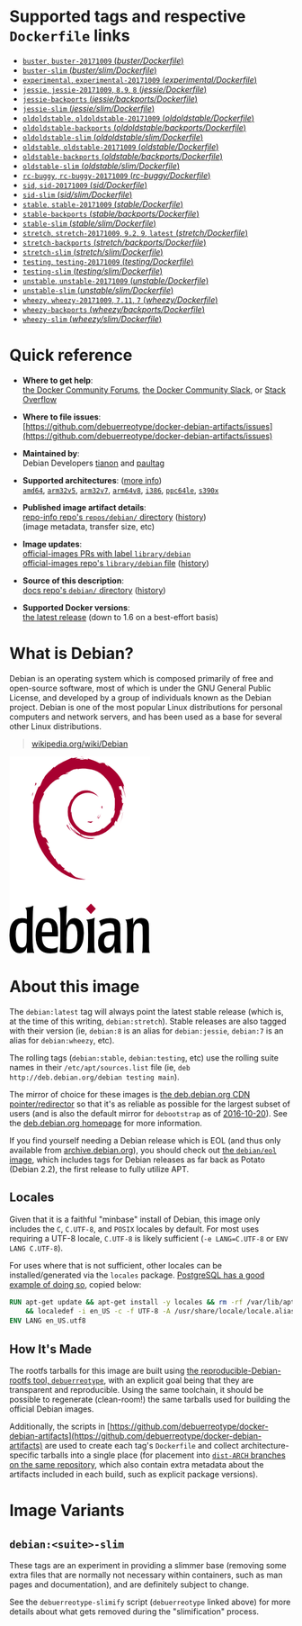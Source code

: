 <!--

********************************************************************************

WARNING:

    DO NOT EDIT "debian/README.md"

    IT IS AUTO-GENERATED

    (from the other files in "debian/" combined with a set of templates)

********************************************************************************

-->

# Supported tags and respective `Dockerfile` links

-	[`buster`, `buster-20171009` (*buster/Dockerfile*)](https://github.com/debuerreotype/docker-debian-artifacts/blob/de09dd55b6328b37b89a33e76b698f9dbe611fab/buster/Dockerfile)
-	[`buster-slim` (*buster/slim/Dockerfile*)](https://github.com/debuerreotype/docker-debian-artifacts/blob/de09dd55b6328b37b89a33e76b698f9dbe611fab/buster/slim/Dockerfile)
-	[`experimental`, `experimental-20171009` (*experimental/Dockerfile*)](https://github.com/debuerreotype/docker-debian-artifacts/blob/de09dd55b6328b37b89a33e76b698f9dbe611fab/experimental/Dockerfile)
-	[`jessie`, `jessie-20171009`, `8.9`, `8` (*jessie/Dockerfile*)](https://github.com/debuerreotype/docker-debian-artifacts/blob/de09dd55b6328b37b89a33e76b698f9dbe611fab/jessie/Dockerfile)
-	[`jessie-backports` (*jessie/backports/Dockerfile*)](https://github.com/debuerreotype/docker-debian-artifacts/blob/de09dd55b6328b37b89a33e76b698f9dbe611fab/jessie/backports/Dockerfile)
-	[`jessie-slim` (*jessie/slim/Dockerfile*)](https://github.com/debuerreotype/docker-debian-artifacts/blob/de09dd55b6328b37b89a33e76b698f9dbe611fab/jessie/slim/Dockerfile)
-	[`oldoldstable`, `oldoldstable-20171009` (*oldoldstable/Dockerfile*)](https://github.com/debuerreotype/docker-debian-artifacts/blob/de09dd55b6328b37b89a33e76b698f9dbe611fab/oldoldstable/Dockerfile)
-	[`oldoldstable-backports` (*oldoldstable/backports/Dockerfile*)](https://github.com/debuerreotype/docker-debian-artifacts/blob/de09dd55b6328b37b89a33e76b698f9dbe611fab/oldoldstable/backports/Dockerfile)
-	[`oldoldstable-slim` (*oldoldstable/slim/Dockerfile*)](https://github.com/debuerreotype/docker-debian-artifacts/blob/de09dd55b6328b37b89a33e76b698f9dbe611fab/oldoldstable/slim/Dockerfile)
-	[`oldstable`, `oldstable-20171009` (*oldstable/Dockerfile*)](https://github.com/debuerreotype/docker-debian-artifacts/blob/de09dd55b6328b37b89a33e76b698f9dbe611fab/oldstable/Dockerfile)
-	[`oldstable-backports` (*oldstable/backports/Dockerfile*)](https://github.com/debuerreotype/docker-debian-artifacts/blob/de09dd55b6328b37b89a33e76b698f9dbe611fab/oldstable/backports/Dockerfile)
-	[`oldstable-slim` (*oldstable/slim/Dockerfile*)](https://github.com/debuerreotype/docker-debian-artifacts/blob/de09dd55b6328b37b89a33e76b698f9dbe611fab/oldstable/slim/Dockerfile)
-	[`rc-buggy`, `rc-buggy-20171009` (*rc-buggy/Dockerfile*)](https://github.com/debuerreotype/docker-debian-artifacts/blob/de09dd55b6328b37b89a33e76b698f9dbe611fab/rc-buggy/Dockerfile)
-	[`sid`, `sid-20171009` (*sid/Dockerfile*)](https://github.com/debuerreotype/docker-debian-artifacts/blob/de09dd55b6328b37b89a33e76b698f9dbe611fab/sid/Dockerfile)
-	[`sid-slim` (*sid/slim/Dockerfile*)](https://github.com/debuerreotype/docker-debian-artifacts/blob/de09dd55b6328b37b89a33e76b698f9dbe611fab/sid/slim/Dockerfile)
-	[`stable`, `stable-20171009` (*stable/Dockerfile*)](https://github.com/debuerreotype/docker-debian-artifacts/blob/de09dd55b6328b37b89a33e76b698f9dbe611fab/stable/Dockerfile)
-	[`stable-backports` (*stable/backports/Dockerfile*)](https://github.com/debuerreotype/docker-debian-artifacts/blob/de09dd55b6328b37b89a33e76b698f9dbe611fab/stable/backports/Dockerfile)
-	[`stable-slim` (*stable/slim/Dockerfile*)](https://github.com/debuerreotype/docker-debian-artifacts/blob/de09dd55b6328b37b89a33e76b698f9dbe611fab/stable/slim/Dockerfile)
-	[`stretch`, `stretch-20171009`, `9.2`, `9`, `latest` (*stretch/Dockerfile*)](https://github.com/debuerreotype/docker-debian-artifacts/blob/de09dd55b6328b37b89a33e76b698f9dbe611fab/stretch/Dockerfile)
-	[`stretch-backports` (*stretch/backports/Dockerfile*)](https://github.com/debuerreotype/docker-debian-artifacts/blob/de09dd55b6328b37b89a33e76b698f9dbe611fab/stretch/backports/Dockerfile)
-	[`stretch-slim` (*stretch/slim/Dockerfile*)](https://github.com/debuerreotype/docker-debian-artifacts/blob/de09dd55b6328b37b89a33e76b698f9dbe611fab/stretch/slim/Dockerfile)
-	[`testing`, `testing-20171009` (*testing/Dockerfile*)](https://github.com/debuerreotype/docker-debian-artifacts/blob/de09dd55b6328b37b89a33e76b698f9dbe611fab/testing/Dockerfile)
-	[`testing-slim` (*testing/slim/Dockerfile*)](https://github.com/debuerreotype/docker-debian-artifacts/blob/de09dd55b6328b37b89a33e76b698f9dbe611fab/testing/slim/Dockerfile)
-	[`unstable`, `unstable-20171009` (*unstable/Dockerfile*)](https://github.com/debuerreotype/docker-debian-artifacts/blob/de09dd55b6328b37b89a33e76b698f9dbe611fab/unstable/Dockerfile)
-	[`unstable-slim` (*unstable/slim/Dockerfile*)](https://github.com/debuerreotype/docker-debian-artifacts/blob/de09dd55b6328b37b89a33e76b698f9dbe611fab/unstable/slim/Dockerfile)
-	[`wheezy`, `wheezy-20171009`, `7.11`, `7` (*wheezy/Dockerfile*)](https://github.com/debuerreotype/docker-debian-artifacts/blob/de09dd55b6328b37b89a33e76b698f9dbe611fab/wheezy/Dockerfile)
-	[`wheezy-backports` (*wheezy/backports/Dockerfile*)](https://github.com/debuerreotype/docker-debian-artifacts/blob/de09dd55b6328b37b89a33e76b698f9dbe611fab/wheezy/backports/Dockerfile)
-	[`wheezy-slim` (*wheezy/slim/Dockerfile*)](https://github.com/debuerreotype/docker-debian-artifacts/blob/de09dd55b6328b37b89a33e76b698f9dbe611fab/wheezy/slim/Dockerfile)

# Quick reference

-	**Where to get help**:  
	[the Docker Community Forums](https://forums.docker.com/), [the Docker Community Slack](https://blog.docker.com/2016/11/introducing-docker-community-directory-docker-community-slack/), or [Stack Overflow](https://stackoverflow.com/search?tab=newest&q=docker)

-	**Where to file issues**:  
	[https://github.com/debuerreotype/docker-debian-artifacts/issues](https://github.com/debuerreotype/docker-debian-artifacts/issues)

-	**Maintained by**:  
	Debian Developers [tianon](https://qa.debian.org/developer.php?login=tianon) and [paultag](https://qa.debian.org/developer.php?login=paultag)

-	**Supported architectures**: ([more info](https://github.com/docker-library/official-images#architectures-other-than-amd64))  
	[`amd64`](https://hub.docker.com/r/amd64/debian/), [`arm32v5`](https://hub.docker.com/r/arm32v5/debian/), [`arm32v7`](https://hub.docker.com/r/arm32v7/debian/), [`arm64v8`](https://hub.docker.com/r/arm64v8/debian/), [`i386`](https://hub.docker.com/r/i386/debian/), [`ppc64le`](https://hub.docker.com/r/ppc64le/debian/), [`s390x`](https://hub.docker.com/r/s390x/debian/)

-	**Published image artifact details**:  
	[repo-info repo's `repos/debian/` directory](https://github.com/docker-library/repo-info/blob/master/repos/debian) ([history](https://github.com/docker-library/repo-info/commits/master/repos/debian))  
	(image metadata, transfer size, etc)

-	**Image updates**:  
	[official-images PRs with label `library/debian`](https://github.com/docker-library/official-images/pulls?q=label%3Alibrary%2Fdebian)  
	[official-images repo's `library/debian` file](https://github.com/docker-library/official-images/blob/master/library/debian) ([history](https://github.com/docker-library/official-images/commits/master/library/debian))

-	**Source of this description**:  
	[docs repo's `debian/` directory](https://github.com/docker-library/docs/tree/master/debian) ([history](https://github.com/docker-library/docs/commits/master/debian))

-	**Supported Docker versions**:  
	[the latest release](https://github.com/docker/docker-ce/releases/latest) (down to 1.6 on a best-effort basis)

# What is Debian?

Debian is an operating system which is composed primarily of free and open-source software, most of which is under the GNU General Public License, and developed by a group of individuals known as the Debian project. Debian is one of the most popular Linux distributions for personal computers and network servers, and has been used as a base for several other Linux distributions.

> [wikipedia.org/wiki/Debian](https://en.wikipedia.org/wiki/Debian)

![logo](https://raw.githubusercontent.com/docker-library/docs/b449be7df57e9ed9086bb5821bfb5d6cdc5d67a4/debian/logo.png)

# About this image

The `debian:latest` tag will always point the latest stable release (which is, at the time of this writing, `debian:stretch`). Stable releases are also tagged with their version (ie, `debian:8` is an alias for `debian:jessie`, `debian:7` is an alias for `debian:wheezy`, etc).

The rolling tags (`debian:stable`, `debian:testing`, etc) use the rolling suite names in their `/etc/apt/sources.list` file (ie, `deb http://deb.debian.org/debian testing main`).

The mirror of choice for these images is [the deb.debian.org CDN pointer/redirector](https://deb.debian.org) so that it's as reliable as possible for the largest subset of users (and is also the default mirror for `debootstrap` as of [2016-10-20](https://anonscm.debian.org/cgit/d-i/debootstrap.git/commit/?id=9e8bc60ad1ccf3a25ce7890526b70059f3e770de)). See the [deb.debian.org homepage](https://deb.debian.org) for more information.

If you find yourself needing a Debian release which is EOL (and thus only available from [archive.debian.org](http://archive.debian.org)), you should check out [the `debian/eol` image](https://hub.docker.com/r/debian/eol/), which includes tags for Debian releases as far back as Potato (Debian 2.2), the first release to fully utilize APT.

## Locales

Given that it is a faithful "minbase" install of Debian, this image only includes the `C`, `C.UTF-8`, and `POSIX` locales by default. For most uses requiring a UTF-8 locale, `C.UTF-8` is likely sufficient (`-e LANG=C.UTF-8` or `ENV LANG C.UTF-8`).

For uses where that is not sufficient, other locales can be installed/generated via the `locales` package. [PostgreSQL has a good example of doing so](https://github.com/docker-library/postgres/blob/69bc540ecfffecce72d49fa7e4a46680350037f9/9.6/Dockerfile#L21-L24), copied below:

```dockerfile
RUN apt-get update && apt-get install -y locales && rm -rf /var/lib/apt/lists/* \
	&& localedef -i en_US -c -f UTF-8 -A /usr/share/locale/locale.alias en_US.UTF-8
ENV LANG en_US.utf8
```

## How It's Made

The rootfs tarballs for this image are built using [the reproducible-Debian-rootfs tool, `debuerreotype`](https://github.com/debuerreotype/debuerreotype), with an explicit goal being that they are transparent and reproducible. Using the same toolchain, it should be possible to regenerate (clean-room!) the same tarballs used for building the official Debian images.

Additionally, the scripts in [https://github.com/debuerreotype/docker-debian-artifacts](https://github.com/debuerreotype/docker-debian-artifacts) are used to create each tag's `Dockerfile` and collect architecture-specific tarballs into a single place (for placement into [`dist-ARCH` branches on the same repository](https://github.com/debuerreotype/docker-debian-artifacts/branches), which also contain extra metadata about the artifacts included in each build, such as explicit package versions).

# Image Variants

## `debian:<suite>-slim`

These tags are an experiment in providing a slimmer base (removing some extra files that are normally not necessary within containers, such as man pages and documentation), and are definitely subject to change.

See the `debuerreotype-slimify` script (`debuerreotype` linked above) for more details about what gets removed during the "slimification" process.
